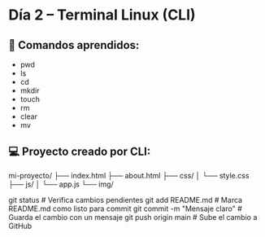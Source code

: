 # Día 2 – Terminal Linux (CLI)

## 🧠 Comandos aprendidos:
- pwd
- ls
- cd
- mkdir
- touch
- rm
- clear
- mv

## 💻 Proyecto creado por CLI:

mi-proyecto/
├── index.html
├── about.html
├── css/
│ └── style.css
├── js/
│ └── app.js
└── img/

git status                        # Verifica cambios pendientes
git add README.md                # Marca README.md como listo para commit
git commit -m "Mensaje claro"   # Guarda el cambio con un mensaje
git push origin main            # Sube el cambio a GitHub
